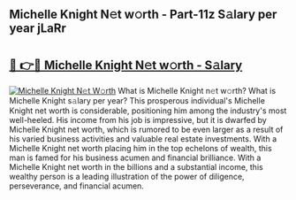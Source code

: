 ## Michelle Knight N𝚎t w𝚘rth - Part-11z S𝚊lary per year jLaRr

# <h2><a href="http://gc3nlhd.nevu.top/?p=Michelle+Knight">🔗 👉🔴 Michelle Knight N𝚎t w𝚘rth - S𝚊lary</a></h2>

[![Michelle Knight N𝚎t W𝚘rth](https://i.imgur.com/Oavwk0R.jpeg)](http://gc3nlhd.nevu.top/?p=Michelle+Knight)
What is Michelle Knight n𝚎t w𝚘rth? What is Michelle Knight s𝚊lary per year?
This prosperous individual's Michelle Knight net worth is considerable, positioning him among the industry's most well-heeled. His income from his job is impressive, but it is dwarfed by Michelle Knight net worth, which is rumored to be even larger as a result of his varied business activities and valuable real estate investments. With a Michelle Knight net worth placing him in the top echelons of wealth, this man is famed for his business acumen and financial brilliance. With a Michelle Knight net worth in the billions and a substantial income, this wealthy person is a leading illustration of the power of diligence, perseverance, and financial acumen.
